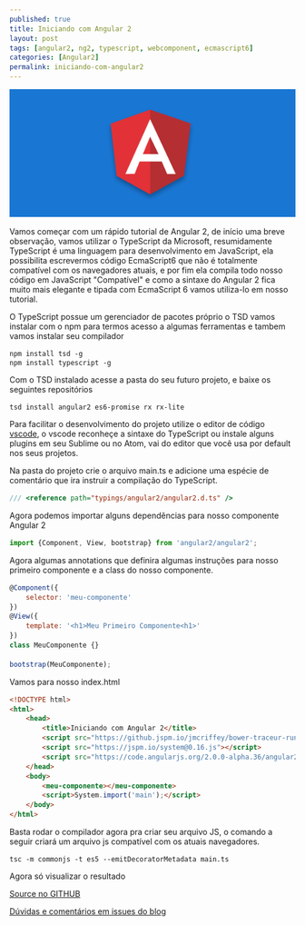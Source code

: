 ```yaml
---
published: true
title: Iniciando com Angular 2
layout: post
tags: [angular2, ng2, typescript, webcomponent, ecmascript6]
categories: [Angular2]
permalink: iniciando-com-angular2
---
```

![Iniciando com Angular 2](/public/image/angular2.png)

Vamos começar com um rápido tutorial de Angular 2, de início uma breve observação, vamos utilizar o TypeScript da Microsoft, resumidamente TypeScript é uma linguagem para desenvolvimento em JavaScript, ela possibilita escrevermos código EcmaScript6 que não é totalmente compatível com os navegadores atuais, e por fim ela compila todo nosso código em JavaScript "Compatível" e como a sintaxe do Angular 2 fica muito mais elegante e tipada com EcmaScript 6 vamos utiliza-lo em nosso tutorial.

O TypeScript possue um gerenciador de pacotes próprio o TSD vamos instalar com o npm para termos acesso a algumas ferramentas e tambem vamos instalar seu compilador

```shell
npm install tsd -g
npm install typescript -g
```

Com o TSD instalado acesse a pasta do seu futuro projeto, e baixe os seguintes repositórios

```shell
tsd install angular2 es6-promise rx rx-lite
```

Para facilitar o desenvolvimento do projeto utilize o editor de código [vscode](https://www.visualstudio.com/en-us/products/code-vs.aspx), o vscode reconheçe a sintaxe do TypeScript ou instale alguns plugins em seu Sublime ou no Atom, vai do editor que você usa por default nos seus projetos.

Na pasta do projeto crie o arquivo main.ts e adicione uma espécie de comentário que ira instruir a compilação do TypeScript.

```javascript
/// <reference path="typings/angular2/angular2.d.ts" />
```

Agora podemos importar alguns dependências para nosso componente Angular 2

```javascript
import {Component, View, bootstrap} from 'angular2/angular2';
```

Agora algumas annotations que definira algumas instruções para nosso primeiro componente e a class do nosso componente.

```javascript
@Component({
    selector: 'meu-componente'
})
@View({
    template: '<h1>Meu Primeiro Componente<h1>'
})
class MeuComponente {}

bootstrap(MeuComponente);
```

Vamos para nosso index.html

```html
<!DOCTYPE html>
<html>
    <head>
        <title>Iniciando com Angular 2</title>
        <script src="https://github.jspm.io/jmcriffey/bower-traceur-runtime@0.0.91/traceur-runtime.js"></script>
        <script src="https://jspm.io/system@0.16.js"></script>
        <script src="https://code.angularjs.org/2.0.0-alpha.36/angular2.dev.js"></script>
    </head>
    <body>
        <meu-componente></meu-componente>
        <script>System.import('main');</script>
    </body>
</html>
```

Basta rodar o compilador agora pra criar seu arquivo JS, o comando a seguir criará um arquivo js compatível com os atuais navegadores.

```shell
tsc -m commonjs -t es5 --emitDecoratorMetadata main.ts
```

Agora só visualizar o resultado

[Source no GITHUB](https://github.com/jhonmike/blog-posts-example/tree/master/01-iniciando-com-angular2)

[Dúvidas e comentários em issues do blog](https://github.com/jhonmike/jhonmike.github.io/issues)
